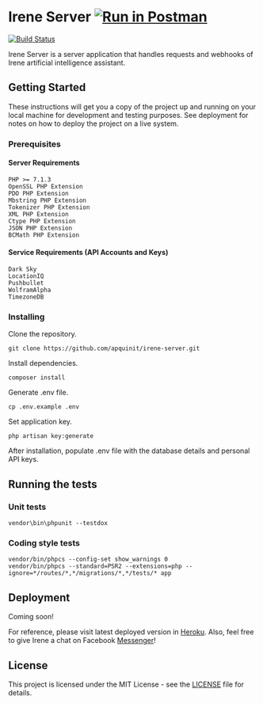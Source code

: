 # Irene Server     [![Run in Postman](https://run.pstmn.io/button.svg)](https://app.getpostman.com/run-collection/4a15944cf8740f934549#?env%5BIrene%20-%20Local%5D=W3sia2V5IjoiYmFzZV91cmwiLCJ2YWx1ZSI6IiIsImVuYWJsZWQiOnRydWV9LHsia2V5IjoiZGlhbG9nZmxvd190b2tlbiIsInZhbHVlIjoiIiwiZW5hYmxlZCI6dHJ1ZX0seyJrZXkiOiJwdXNoYnVsbGV0X3Rva2VuIiwidmFsdWUiOiIiLCJlbmFibGVkIjp0cnVlfSx7ImtleSI6InB1c2hidWxsZXRfYWNjZXNzX3Rva2VuIiwidmFsdWUiOiIiLCJlbmFibGVkIjpmYWxzZX1d)
[![Build Status](https://travis-ci.org/apquinit/irene-server.svg?branch=master)](https://travis-ci.org/apquinit/irene-server)

Irene Server is a server application that handles requests and webhooks of Irene artificial intelligence assistant.

## Getting Started

These instructions will get you a copy of the project up and running on your local machine for development and testing purposes. See deployment for notes on how to deploy the project on a live system.

### Prerequisites

#### Server Requirements

```
PHP >= 7.1.3
OpenSSL PHP Extension
PDO PHP Extension
Mbstring PHP Extension
Tokenizer PHP Extension
XML PHP Extension
Ctype PHP Extension
JSON PHP Extension
BCMath PHP Extension
```

#### Service Requirements (API Accounts and Keys)

```
Dark Sky
LocationIQ
Pushbullet
WolframAlpha
TimezoneDB
```

### Installing

Clone the repository.

```
git clone https://github.com/apquinit/irene-server.git
```

Install dependencies.

```
composer install
```

Generate .env file.

```
cp .env.example .env
```

Set application key.

```
php artisan key:generate
```

After installation, populate .env file with the database details and personal API keys.

## Running the tests

### Unit tests

```
vendor\bin\phpunit --testdox 
```

### Coding style tests

```
vendor/bin/phpcs --config-set show_warnings 0
vendor/bin/phpcs --standard=PSR2 --extensions=php --ignore=*/routes/*,*/migrations/*,*/tests/* app
```

## Deployment

Coming soon!

For reference, please visit latest deployed version in [Heroku](https://irene-server.herokuapp.com/).
Also, feel free to give Irene a chat on Facebook [Messenger](https://www.facebook.com/irene.artificial.intelligence.assistant.lite/)!

## License

This project is licensed under the MIT License - see the [LICENSE](LICENSE) file for details.
